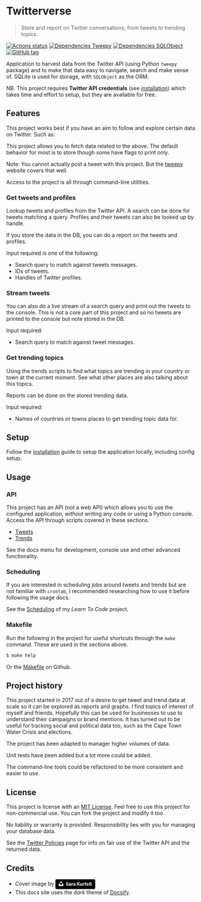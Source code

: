 # Twitterverse
> Store and report on Twitter conversations, from tweets to trending topics.

[![Actions status](https://github.com/MichaelCurrin/twitterverse/workflows/Python%20application/badge.svg)](https://github.com/MichaelCurrin/twitterverse/actions)
[![Dependencies Tweepy](https://img.shields.io/badge/Dependencies%20-Tweepy-blue.svg)](https://www.tweepy.org/)
[![Dependencies SQLObject](https://img.shields.io/badge/Dependencies%20-SQLObject-blue.svg)](http://sqlobject.org/)
[![GitHub tag](https://img.shields.io/github/tag/MichaelCurrin/twitterverse.svg)](https://GitHub.com/MichaelCurrin/twitterverse/tags/)

Application to harvest data from the Twitter API (using Python `tweepy` package) and to make that data easy to navigate, search and make sense of. SQLite is used for storage, with `SQLObject` as the ORM.

NB. This project requires **Twitter API credentials** (see [installation](installation.md#twitter-credentials)) which takes time and effort to setup, but they are available for free.


## Features

This project works best if you have an aim to follow and explore certain data on Twitter. Such as:

This project allows you to fetch data related to the above. The default behavior for most is to store though some have flags to print only.

Note: You cannot actually post a tweet with this project. But the [tweepy](http://docs.tweepy.org/en/latest/) website covers that well.

Access to the project is all through command-line utilities.


### Get tweets and profiles

Lookup tweets and profiles from the Twitter API. A search can be done for tweets matching a query. Profiles and their tweets can also be looked up by handle.

If you store the data in the DB, you can do a report on the tweets and profiles.

Input required is one of the following:
- Search query to match against tweets messages.
- IDs of tweets.
- Handles of Twitter profiles.

### Stream tweets

You can also do a live stream of a search query and print out the tweets to the console. This is not a core part of this project and so no tweets are printed to the console but note stored in the DB.

Input required:
- Search query to match against tweet messages.

### Get trending topics

Using the trends scripts to find what topics are trending in your country or town at the current moment. See what other places are also talking about this topics.

Reports can be done on the stored trending data.

Input required:
- Names of countries or towns places to get trending topic data for.


## Setup

Follow the [installation](installation.md) guide to setup the application locally, including config setup.

## Usage

### API

This project has an API (not a web API) which allows you to use the configured application, _without_ writing any code or using a Python console. Access the API through scripts covered in these sections.

- [Tweets](tweets/)
- [Trends](trends/)

See the docs menu for development, console use and other advanced functionality.

### Scheduling

If you are interested in scheduling jobs around tweets and trends but are not familiar with `crontab`, I recommended researching how to use it before following the usage docs.

See the [Scheduling](https://github.com/MichaelCurrin/learn-to-code/tree/master/Shell/Scheduling) of my _Learn To Code_ project.

### Makefile

Run the following in the project for useful shortcuts through the `make` command. These are used in the sections above.

```bash
$ make help
```

Or the [Makefile](https://github.com/MichaelCurrin/twitterverse/blob/master/Makefile) on Github.

## Project history

This project started in 2017 out of a desire to get tweet and trend data at scale so it can be explored as reports and graphs. I find topics of interest of myself and friends. Hopefully this can be used for businesses to use to understand their campaigns or brand mentions. It has turned out to be useful for tracking social and political data too, such as the Cape Town Water Crisis and elections.

The project has been adapted to manager higher volumes of data.

Unit tests have been added but a lot more could be added.

The command-line tools could be refactored to be more consistent and easier to use.


## License

This project is license with an [MIT License](https://github.com/MichaelCurrin/twitterverse/blob/master/LICENSE). Feel free to use this project for non-commercial use. You can fork the project and modify it too.

No liability or warranty is provided. Responsibility lies with you for managing your database data.

See the [Twitter Policies](twitter_api_docs/policies.md) page for info on fair use of the Twitter API and the returned data.


## Credits

- Cover image by <a style="background-color:black;color:white;text-decoration:none;padding:4px 6px;font-family:-apple-system, BlinkMacSystemFont, &quot;San Francisco&quot;, &quot;Helvetica Neue&quot;, Helvetica, Ubuntu, Roboto, Noto, &quot;Segoe UI&quot;, Arial, sans-serif;font-size:12px;font-weight:bold;line-height:1.2;display:inline-block;border-radius:3px" href="https://unsplash.com/@stereophototyp?utm_medium=referral&amp;utm_campaign=photographer-credit&amp;utm_content=creditBadge" target="_blank" rel="noopener noreferrer" title="Download free do whatever you want high-resolution photos from Sara Kurfeß"><span style="display:inline-block;padding:2px 3px"><svg xmlns="http://www.w3.org/2000/svg" style="height:12px;width:auto;position:relative;vertical-align:middle;top:-2px;fill:white" viewBox="0 0 32 32"><title>unsplash-logo</title><path d="M10 9V0h12v9H10zm12 5h10v18H0V14h10v9h12v-9z"></path></svg></span><span style="display:inline-block;padding:2px 3px">Sara Kurfeß</span></a>
- This docs site uses the _dark_ theme of [Docsify](docsify.js.org).
